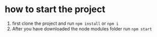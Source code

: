 # how to start the project

1. first clone the project and run `npm install` or `npm i`
2. After you have downloaded the node modules folder run `npm start`


